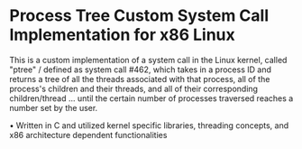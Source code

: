 # Process Tree Custom System Call Implementation for x86 Linux

This is a custom implementation of a system call in the Linux kernel, called "ptree" / defined as system call #462, which takes in a process ID and returns a tree of all the threads associated with that process, all of the process's children and their threads, and all of their corresponding children/thread ... until the certain number of processes traversed reaches a number set by the user.

•	Written in C and utilized kernel specific libraries, threading concepts, and x86 architecture dependent functionalities

